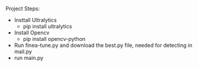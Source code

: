 Project Steps:
- Insttall Ultralytics
  *  pip install ultralytics
- Install Opencv
  *  pip install opencv-python
- Run finea-tune.py and download the best.py file, needed for detecting in mail.py
- run main.py
